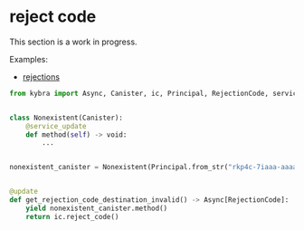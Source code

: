 # reject code

This section is a work in progress.

Examples:

-   [rejections](https://github.com/demergent-labs/kybra/tree/main/examples/rejections)

```python
from kybra import Async, Canister, ic, Principal, RejectionCode, service_update, update, void


class Nonexistent(Canister):
    @service_update
    def method(self) -> void:
        ...


nonexistent_canister = Nonexistent(Principal.from_str("rkp4c-7iaaa-aaaaa-aaaca-cai"))


@update
def get_rejection_code_destination_invalid() -> Async[RejectionCode]:
    yield nonexistent_canister.method()
    return ic.reject_code()
```

